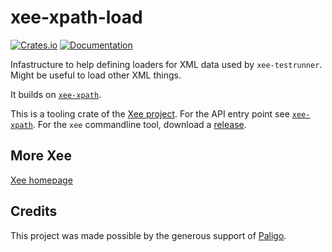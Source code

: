 # xee-xpath-load
[![Crates.io](https://img.shields.io/crates/v/xee-xpath-load.svg)](https://crates.io/crates/xee-xpath-load)
[![Documentation](https://docs.rs/xee-xpath-load/badge.svg)](https://docs.rs/xee-xpath-load)


Infastructure to help defining loaders for XML data used by `xee-testrunner`.
Might be useful to load other XML things.

It builds on [`xee-xpath`](https://docs.rs/xee-xpath/latest/xee_xpath/).

This is a tooling crate of the [Xee project](https://github.com/Paligo/xee).
For the API entry point see
[`xee-xpath`](https://docs.rs/xee-xpath/latest/xee_xpath/). For the `xee`
commandline tool, download a
[release](https://github.com/Paligo/xee/releases/).

## More Xee

[Xee homepage](https://github.com/Paligo/xee)

## Credits

This project was made possible by the generous support of
[Paligo](https://paligo.net/).